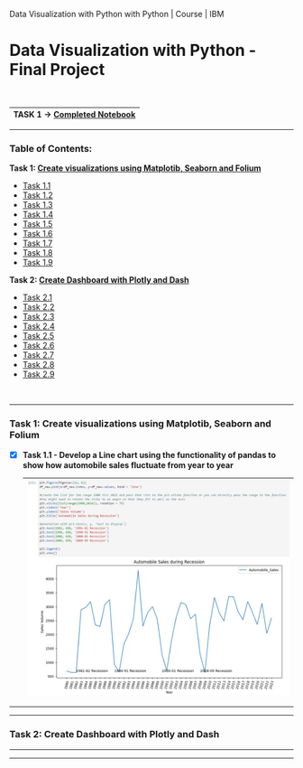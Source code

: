 Data Visualization with Python with Python | Course | IBM

# Data Visualization with Python - Final Project
<br>

|TASK 1 &rarr; [Completed Notebook](https://github.com/wy-chan/Python-Data-Visualization-Project/blob/main/Final%20Assignment%20Part%201.jupyterlite.ipynb)|
| - |

---

<!-- TABLE OF CONTENTS -->
### Table of Contents:

<b>Task 1: <a href="#task1">Create visualizations using Matplotib, Seaborn and Folium</b></a></b>

- [Task 1.1](#Q1_1)
- [Task 1.2](#Q1_2)
- [Task 1.3](#Q1_3)
- [Task 1.4](#Q1_4)
- [Task 1.5](#Q1_5)
- [Task 1.6](#Q1_6)
- [Task 1.7](#Q1_7)
- [Task 1.8](#Q1_8)
- [Task 1.9](#Q1_9)
  
<b>Task 2: <a href="#task2">Create Dashboard with Plotly and Dash</a></b>

- [Task 2.1](#Q2_1)
- [Task 2.2](#Q2_2)
- [Task 2.3](#Q2_3)
- [Task 2.4](#Q2_4)
- [Task 2.5](#Q2_5)
- [Task 2.6](#Q2_6)
- [Task 2.7](#Q2_7)
- [Task 2.8](#Q2_8)
- [Task 2.9](#Q2_9)
  

<br>

---

<div id="task1">
<h3>Task 1: Create visualizations using Matplotib, Seaborn and Folium</h3>
<div id="Q1_1">
  
- [x] <b>Task 1.1 - Develop a Line chart using the functionality of pandas to show how automobile sales fluctuate from year to year</b>
  
  |![Line Plot 1](Data%20Visualization%20-%20Screenshots/Line_Plot_1.png)|
  |-|
  
</div>


---


</div>

---

<div id="task2">
<h3>Task 2: Create Dashboard with Plotly and Dash</h3>
  
</div>


---


</div>

---

